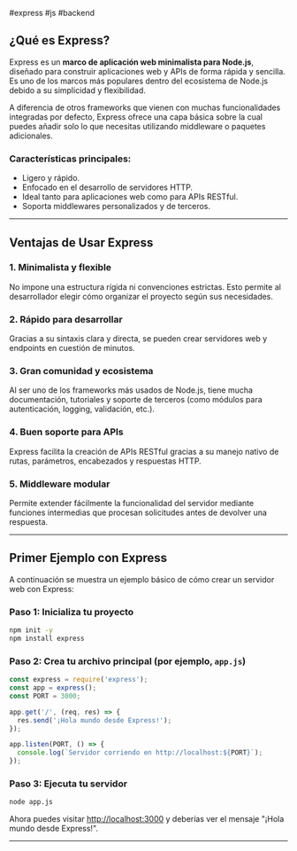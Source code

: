 #express #js #backend

## ¿Qué es Express?

Express es un **marco de aplicación web minimalista para Node.js**, diseñado para construir aplicaciones web y APIs de forma rápida y sencilla. Es uno de los marcos más populares dentro del ecosistema de Node.js debido a su simplicidad y flexibilidad.

A diferencia de otros frameworks que vienen con muchas funcionalidades integradas por defecto, Express ofrece una capa básica sobre la cual puedes añadir solo lo que necesitas utilizando middleware o paquetes adicionales.

### Características principales:
- Ligero y rápido.
- Enfocado en el desarrollo de servidores HTTP.
- Ideal tanto para aplicaciones web como para APIs RESTful.
- Soporta middlewares personalizados y de terceros.

---

## Ventajas de Usar Express

### 1. Minimalista y flexible
No impone una estructura rígida ni convenciones estrictas. Esto permite al desarrollador elegir cómo organizar el proyecto según sus necesidades.

### 2. Rápido para desarrollar
Gracias a su sintaxis clara y directa, se pueden crear servidores web y endpoints en cuestión de minutos.

### 3. Gran comunidad y ecosistema
Al ser uno de los frameworks más usados de Node.js, tiene mucha documentación, tutoriales y soporte de terceros (como módulos para autenticación, logging, validación, etc.).

### 4. Buen soporte para APIs
Express facilita la creación de APIs RESTful gracias a su manejo nativo de rutas, parámetros, encabezados y respuestas HTTP.

### 5. Middleware modular
Permite extender fácilmente la funcionalidad del servidor mediante funciones intermedias que procesan solicitudes antes de devolver una respuesta.

---

## Primer Ejemplo con Express

A continuación se muestra un ejemplo básico de cómo crear un servidor web con Express:

### Paso 1: Inicializa tu proyecto

```bash
npm init -y
npm install express
```

### Paso 2: Crea tu archivo principal (por ejemplo, `app.js`)

```js
const express = require('express');
const app = express();
const PORT = 3000;

app.get('/', (req, res) => {
  res.send('¡Hola mundo desde Express!');
});

app.listen(PORT, () => {
  console.log(`Servidor corriendo en http://localhost:${PORT}`);
});
```

### Paso 3: Ejecuta tu servidor

```bash
node app.js
```

Ahora puedes visitar [http://localhost:3000](http://localhost:3000) y deberías ver el mensaje "¡Hola mundo desde Express!".

---
